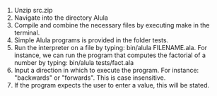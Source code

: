1. Unzip src.zip
2. Navigate into the directory Alula
3. Compile and combine the necessary files by executing make in the terminal.
4. Simple Alula programs is provided in the folder tests.
5. Run the interpreter on a file by typing: bin/alula FILENAME.ala.
   For instance, we can run the program that computes the factorial of a number by typing: bin/alula tests/fact.ala
6. Input a direction in which to execute the program.
   For instance: "backwards" or "forwards". This is case insensitive. 
7. If the program expects the user to enter a value, this will be stated.